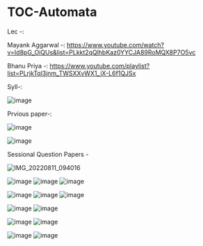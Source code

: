 
# TOC-Automata

Lec -:

Mayank Aggarwal -: https://www.youtube.com/watch?v=Id8pG_OiQUs&list=PLkkt2qQlhbKaz0YYCJA89RoMQX8P7O5vc

Bhanu Priya -: https://www.youtube.com/playlist?list=PLrjkTql3jnm_TWSXXvWX1_jX-L6f1QJSx

Syll-:

![image](https://user-images.githubusercontent.com/59536110/181947406-87de7f5b-e7fd-45be-8303-5209f210f349.png)

Prvious paper-:

![image](https://user-images.githubusercontent.com/59536110/181955125-48885ac6-ca78-489e-94b8-50a7fadf6162.png)

![image](https://user-images.githubusercontent.com/59536110/181955514-d191e597-3676-4c83-b0f4-651bf4ab0690.png)

Sessional Question Papers -

![IMG_20220811_094016](https://user-images.githubusercontent.com/93399136/184063604-59003c3f-69a0-4e0a-9132-5f9dbe0a40e8.jpg)

![image](https://user-images.githubusercontent.com/59536110/184189073-383e8815-b9be-4649-a79d-257e9c5e0e00.png)
![image](https://user-images.githubusercontent.com/59536110/184189145-54dca4fb-962d-433e-b13e-1882ae31ff3a.png)
![image](https://user-images.githubusercontent.com/59536110/184189219-ce9cf926-1b55-4daf-8baa-2104909f3b40.png)

![image](https://user-images.githubusercontent.com/59536110/184190046-77b85444-b92d-4581-adaa-a5dfbf207b6b.png)
![image](https://user-images.githubusercontent.com/59536110/184190138-79ca1d3a-fac2-43a0-9da2-d352e4d8be1b.png)
![image](https://user-images.githubusercontent.com/59536110/184190239-6f9f34f0-5fb3-4021-a27e-0a6ad90138bb.png)

![image](https://user-images.githubusercontent.com/59536110/184191561-14811485-c659-40c1-a917-0a957557270b.png)
![image](https://user-images.githubusercontent.com/59536110/184191594-4ef6327e-a1d4-4a93-a79f-c238d289ef19.png)

![image](https://user-images.githubusercontent.com/59536110/184192672-04be6e34-6cfd-425a-98b5-879de4860678.png)
![image](https://user-images.githubusercontent.com/59536110/184192809-fb13559b-e3f8-439a-9a67-95545ac11bb4.png)

![image](https://user-images.githubusercontent.com/59536110/184193940-05b0d43a-4d2e-4370-8c54-7e0a55a2c613.png)
![image](https://user-images.githubusercontent.com/59536110/184193996-4b703740-7d20-4c25-b496-0743212bdfde.png)
